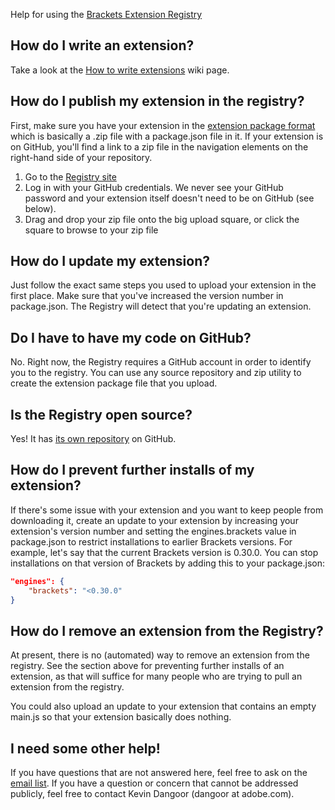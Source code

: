 Help for using the [Brackets Extension Registry](http://brackets-registry.aboutweb.com/)

## How do I write an extension? ##

Take a look at the [How to write extensions](https://github.com/adobe/brackets/wiki/How-to-Write-Extensions) wiki page.

## How do I publish my extension in the registry? ##

First, make sure you have your extension in the [extension package format](https://github.com/adobe/brackets/wiki/Extension-package-format) which is basically a .zip file with a package.json file in it. If your extension is on GitHub, you'll find a link to a zip file in the navigation elements on the right-hand side of your repository.

1. Go to the [Registry site](https://brackets-registry.aboutweb.com/)
2. Log in with your GitHub credentials. We never see your GitHub password and your extension itself doesn't need to be on GitHub (see below).
3. Drag and drop your zip file onto the big upload square, or click the square to browse to your zip file

## How do I update my extension? ##

Just follow the exact same steps you used to upload your extension in the first place. Make sure that you've increased the version number in package.json. The Registry will detect that you're updating an extension.

## Do I have to have my code on GitHub? ##

No. Right now, the Registry requires a GitHub account in order to identify you to the registry. You can use any source repository and zip utility to create the extension package file that you upload.

## Is the Registry open source? ##

Yes! It has [its own repository](https://github.com/adobe/brackets-registry) on GitHub.

## How do I prevent further installs of my extension? ##

If there's some issue with your extension and you want to keep people from downloading it, create an update to your extension by increasing your extension's version number and setting the engines.brackets value in package.json to restrict installations to earlier Brackets versions. For example, let's say that the current Brackets version is 0.30.0. You can stop installations on that version of Brackets by adding this to your package.json:

```json
"engines": {
    "brackets": "<0.30.0"
}
```

## How do I remove an extension from the Registry? ##

At present, there is no (automated) way to remove an extension from the registry. See the section above for preventing further installs of an extension, as that will suffice for many people who are trying to pull an extension from the registry.

You could also upload an update to your extension that contains an empty main.js so that your extension basically does nothing.

## I need some other help! ##

If you have questions that are not answered here, feel free to ask on the [email list](https://groups.google.com/forum/#!forum/brackets-dev). If you have a question or concern that cannot be addressed publicly, feel free to contact Kevin Dangoor (dangoor at adobe.com).